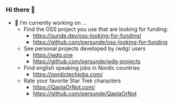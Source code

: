 ### Hi there 👋

- 🔭 I’m currently working on ...
	- Find the OSS project you use that are looking for funding:
		- https://sunde.dev/oss-looking-for-funding/
		- https://github.com/persunde/oss-looking-for-funding 
	- See personal projects developed by /wdg/ users
		- https://wdg.one
		- https://github.com/persunde/wdg-projects
	- Find english speaking jobs in Nordic countries
		- https://nordictechjobs.com/
	- Rate your favorite Star Trek characters
		- https://QaplaOrNot.com/
		- https://github.com/persunde/QaplaOrNot

<!--
**persunde/persunde** is a ✨ _special_ ✨ repository because its `README.md` (this file) appears on your GitHub profile.

Here are some ideas to get you started:

- 🔭 I’m currently working on ...
- 🌱 I’m currently learning ...
- 👯 I’m looking to collaborate on ...
- 🤔 I’m looking for help with ...
- 💬 Ask me about ...
- 📫 How to reach me: ...
- 😄 Pronouns: ...
- ⚡ Fun fact: ...
-->
